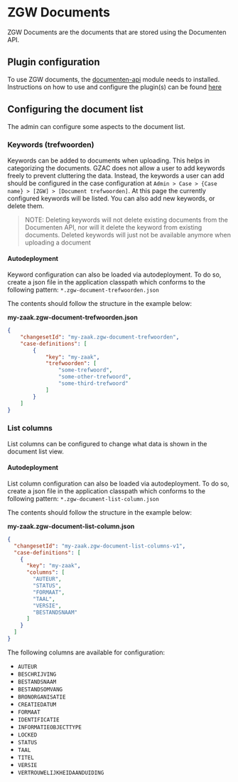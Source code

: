 # ZGW Documents
ZGW Documents are the documents that are stored using the Documenten API.

## Plugin configuration
To use ZGW documents, the [documenten-api](/getting-started/modules/zgw/documenten-api.md) module needs to installed. 
Instructions on how to use and configure the plugin(s) can be found [here](/using-valtimo/plugin/documenten-api/configure-documenten-api-plugin.md)

## Configuring the document list
The admin can configure some aspects to the document list.

### Keywords (trefwoorden)
Keywords can be added to documents when uploading. This helps in categorizing the documents. 
GZAC does not allow a user to add keywords freely to prevent cluttering the data. 
Instead, the keywords a user can add should be configured in the case configuration at `Admin > Case > {Case name} > [ZGW] > [Document trefwoorden]`. 
At this page the currently configured keywords will be listed. You can also add new keywords, or delete them. 

> NOTE: Deleting keywords will not delete existing documents from the Documenten API, nor will it delete the keyword from existing documents. 
> Deleted keywords will just not be available anymore when uploading a document

#### Autodeployment
Keyword configuration can also be loaded via autodeployment. 
To do so, create a json file in the application classpath which conforms to the following pattern: `*.zgw-document-trefwoorden.json`

The contents should follow the structure in the example below:

**my-zaak.zgw-document-trefwoorden.json**
```json
{
    "changesetId": "my-zaak.zgw-document-trefwoorden",
    "case-definitions": [
        {
            "key": "my-zaak",
            "trefwoorden": [
                "some-trefwoord",
                "some-other-trefwoord",
                "some-third-trefwoord"
            ]
        }
    ]
}
```

### List columns
List columns can be configured to change what data is shown in the document list view. 

#### Autodeployment
List column configuration can also be loaded via autodeployment.
To do so, create a json file in the application classpath which conforms to the following pattern: `*.zgw-document-list-column.json`

The contents should follow the structure in the example below:

**my-zaak.zgw-document-list-column.json**
```json
{
  "changesetId": "my-zaak.zgw-document-list-columns-v1",
  "case-definitions": [
    {
      "key": "my-zaak",
      "columns": [
        "AUTEUR",
        "STATUS",
        "FORMAAT",
        "TAAL",
        "VERSIE",
        "BESTANDSNAAM"
      ]
    }
  ]
}
```

The following columns are available for configuration:
- `AUTEUR`
- `BESCHRIJVING`
- `BESTANDSNAAM`
- `BESTANDSOMVANG`
- `BRONORGANISATIE`
- `CREATIEDATUM`
- `FORMAAT`
- `IDENTIFICATIE`
- `INFORMATIEOBJECTTYPE`
- `LOCKED`
- `STATUS`
- `TAAL`
- `TITEL`
- `VERSIE`
- `VERTROUWELIJKHEIDAANDUIDING`

